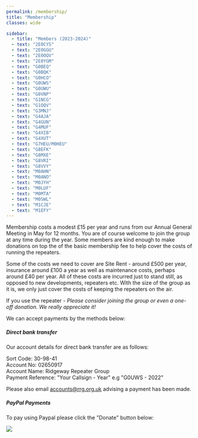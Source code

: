 ```yaml
---
permalink: /membership/
title: "Membership"
classes: wide

sidebar:
  - title: "Members (2023-2024)"
  - text: "2E0CYS"
  - text: "2E0GGU"
  - text: "2E0OQV"
  - text: "2E0YGM"
  - text: "G0BEQ"
  - text: "G0BQK"
  - text: "G0HCO"
  - text: "G0UWS"
  - text: "G0UWU"
  - text: "G0VNP"
  - text: "G1NCG"
  - text: "G1OQV"
  - text: "G3MNJ"
  - text: "G4AJA"
  - text: "G4GUN"
  - text: "G4MUF"
  - text: "G4XIB"
  - text: "G4XUT"
  - text: "G7HEU/M0HEU"
  - text: "G8EFK"
  - text: "G8MXE"
  - text: "G8VRI"
  - text: "G8VVY"
  - text: "M0AHN"
  - text: "M0ANO"
  - text: "M0JYH"
  - text: "M0LUF"
  - text: "M0MTA"
  - text: "M0SWL"
  - text: "M1CJE"
  - text: "M1EFY"
---
```


Membership costs a modest £15 per year and runs from our Annual General Meeting in May for 12 months. You are of course welcome to join the group at any time during the year. Some members are kind enough to make donations on top the of the basic membership fee to help cover the costs of running the repeaters.

Some of the costs we need to cover are Site Rent - around £500 per year, insurance around £100 a year as well as maintenance costs, perhaps around £40 per year. All of these costs are incurred just to stand still, as opposed to new developments, repeaters etc. With the size of the group as it is, we only just cover the costs of keeping the repeaters on the air.

If you use the repeater - *Please consider joining the group or even a one-off donation. We really appreciate it!*

We can accept payments by the methods below:

##### Direct bank transfer 

Our account details for direct bank transfer are as follows:

Sort Code: 30-98-41  
Account No: 02650917  
Account Name: Ridgeway Repeater Group  
Payment Reference: "Your Callsign - Year" e.g "G0UWS - 2022"  

Please also email [accounts@rrg.org.uk](mailto:accounts@rrg.org.uk) advising a payment has been made.

##### PayPal Payments

To pay using Paypal please click the "Donate" button below:

<a href="https://www.paypal.com/cgi-bin/webscr?cmd=_s-xclick&hosted_button_id=8W6FF5Z7H99UL" target="_blank"><img src="https://www.paypalobjects.com/en_US/GB/i/btn/btn_donateCC_LG.gif"></a>

